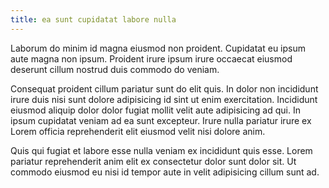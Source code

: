 ```yaml
---
title: ea sunt cupidatat labore nulla
---
```


Laborum do minim id magna eiusmod non proident. Cupidatat eu ipsum aute magna non ipsum. Proident irure ipsum irure occaecat eiusmod deserunt cillum nostrud duis commodo do veniam.

Consequat proident cillum pariatur sunt do elit quis. In dolor non incididunt irure duis nisi sunt dolore adipisicing id sint ut enim exercitation. Incididunt eiusmod aliquip dolor dolor fugiat mollit velit aute adipisicing ad qui. In ipsum cupidatat veniam ad ea sunt excepteur. Irure nulla pariatur irure ex Lorem officia reprehenderit elit eiusmod velit nisi dolore anim.

Quis qui fugiat et labore esse nulla veniam ex incididunt quis esse. Lorem pariatur reprehenderit anim elit ex consectetur dolor sunt dolor sit. Ut commodo eiusmod eu nisi id tempor aute in velit adipisicing cillum sunt ad.
